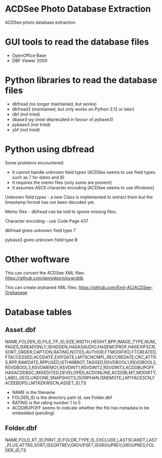 # ACDSee Photo Database Extraction

ACDSee photo database extraction.

# GUI tools to read the database files

* OpenOffice Base
* DBF Viewer 2000

# Python libraries to read the database files

* dbfread (no longer maintained, but works)
* dbfread2 (maintained, but only works on Python 3.12 or later)
* dbf (not tried)
* dbase3-py (now deprecated in favour of pybase3)
* pybase3 (not tried)
* ybf (not tried)

# Python using dbfread

Some problems encountered:
* It cannot handle unknown field types (ACDSee seems to use field types such as 7 for dates and B)
* It requires the memo files (only some are present)
* It assumes ASCII character encoding (ACDSee seems to use Windows)

Unknown field types - a new Class is implemented to extract them
but the timestamp format has not been decoded yet.

Memo files - dbfread can be told to ignore missing files.

Character encoding - use Code Page 437

dbfread gives unknown field type 7

pybase3 gives unknown field type B

# Other woftware

This can convert the ACDSee XML files:
https://github.com/jannisborn/pyacddb

This can create orphaned XML files:
https://github.com/Emil-AC/ACDSee-Orphanage

# Database tables

## Asset.dbf

NAME,FOLDER_ID,FILE_TP_ID,SIZE,WIDTH,HEIGHT,BPP,IMAGE_TYPE,NUM_PAGES,ISREADONLY,ISHIDDEN,HASASAUDIO,HASEMCPROF,HASEXIFSCN,SORT_ORDER,CAPTION,RATING,NOTES,AUTHOR,FTMODIFIED,FTCREATED,FTACCESSED,ACDDATE,EXIFDATE,LMTSCNCMPL,RECCREDATE,CRC,ATTRS,RPP,RAWDATE,RPPUSED,ISTHMBROT,TAGGED,RSVDBOOL1,RSVDBOOL2,RSVDBOOL3,RSVDMEMO1,RSVDINT1,RSVDINT2,RSVDINT3,ACDDBUPOFF,HASACDDBSC,IMGEDITED,DEVELOPED,ACDONLINE,ACDDBLMT,MDDIRTY,LABEL,GEOLUNDONE,SNAPSHOTS,ISORPHAN,ISREMOTE,LMTFACESCN,FACEEBDPD,LMTKEKWSCN,ASSET_ID,TS

* NAME is the filename
* FOLDER_ID is the directory path id, see Folder.dbf
* RATING is the rating number 1 to 5
* ACDDBUPOFF seems to indicate whether the file has metadata to be embedded (pending)

## Folder.dbf

NAME,FOLD_RT_ID,PRNT_ID,FOLDR_TYPE,IS_EXCLUDE,LASTSCANDT,LAST_PLUS,ATTRS,SORT,ISSORTREV,GROUPSET,ISGROUPREV,GROUPRES,FOLDER_ID,TS

